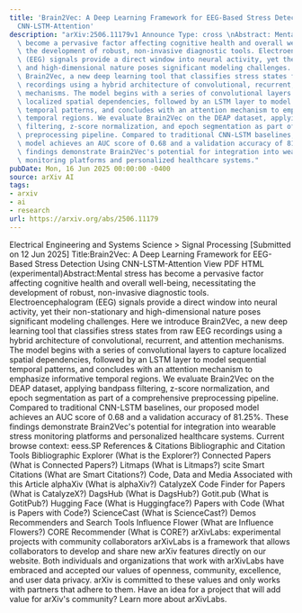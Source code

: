 ```yaml
---
title: 'Brain2Vec: A Deep Learning Framework for EEG-Based Stress Detection Using
  CNN-LSTM-Attention'
description: "arXiv:2506.11179v1 Announce Type: cross \nAbstract: Mental stress has\
  \ become a pervasive factor affecting cognitive health and overall well-being, necessitating\
  \ the development of robust, non-invasive diagnostic tools. Electroencephalogram\
  \ (EEG) signals provide a direct window into neural activity, yet their non-stationary\
  \ and high-dimensional nature poses significant modeling challenges. Here we introduce\
  \ Brain2Vec, a new deep learning tool that classifies stress states from raw EEG\
  \ recordings using a hybrid architecture of convolutional, recurrent, and attention\
  \ mechanisms. The model begins with a series of convolutional layers to capture\
  \ localized spatial dependencies, followed by an LSTM layer to model sequential\
  \ temporal patterns, and concludes with an attention mechanism to emphasize informative\
  \ temporal regions. We evaluate Brain2Vec on the DEAP dataset, applying bandpass\
  \ filtering, z-score normalization, and epoch segmentation as part of a comprehensive\
  \ preprocessing pipeline. Compared to traditional CNN-LSTM baselines, our proposed\
  \ model achieves an AUC score of 0.68 and a validation accuracy of 81.25%. These\
  \ findings demonstrate Brain2Vec's potential for integration into wearable stress\
  \ monitoring platforms and personalized healthcare systems."
pubDate: Mon, 16 Jun 2025 00:00:00 -0400
source: arXiv AI
tags:
- arxiv
- ai
- research
url: https://arxiv.org/abs/2506.11179
---
```


Electrical Engineering and Systems Science > Signal Processing
[Submitted on 12 Jun 2025]
Title:Brain2Vec: A Deep Learning Framework for EEG-Based Stress Detection Using CNN-LSTM-Attention
View PDF HTML (experimental)Abstract:Mental stress has become a pervasive factor affecting cognitive health and overall well-being, necessitating the development of robust, non-invasive diagnostic tools. Electroencephalogram (EEG) signals provide a direct window into neural activity, yet their non-stationary and high-dimensional nature poses significant modeling challenges. Here we introduce Brain2Vec, a new deep learning tool that classifies stress states from raw EEG recordings using a hybrid architecture of convolutional, recurrent, and attention mechanisms. The model begins with a series of convolutional layers to capture localized spatial dependencies, followed by an LSTM layer to model sequential temporal patterns, and concludes with an attention mechanism to emphasize informative temporal regions. We evaluate Brain2Vec on the DEAP dataset, applying bandpass filtering, z-score normalization, and epoch segmentation as part of a comprehensive preprocessing pipeline. Compared to traditional CNN-LSTM baselines, our proposed model achieves an AUC score of 0.68 and a validation accuracy of 81.25%. These findings demonstrate Brain2Vec's potential for integration into wearable stress monitoring platforms and personalized healthcare systems.
Current browse context:
eess.SP
References & Citations
Bibliographic and Citation Tools
Bibliographic Explorer (What is the Explorer?)
Connected Papers (What is Connected Papers?)
Litmaps (What is Litmaps?)
scite Smart Citations (What are Smart Citations?)
Code, Data and Media Associated with this Article
alphaXiv (What is alphaXiv?)
CatalyzeX Code Finder for Papers (What is CatalyzeX?)
DagsHub (What is DagsHub?)
Gotit.pub (What is GotitPub?)
Hugging Face (What is Huggingface?)
Papers with Code (What is Papers with Code?)
ScienceCast (What is ScienceCast?)
Demos
Recommenders and Search Tools
Influence Flower (What are Influence Flowers?)
CORE Recommender (What is CORE?)
arXivLabs: experimental projects with community collaborators
arXivLabs is a framework that allows collaborators to develop and share new arXiv features directly on our website.
Both individuals and organizations that work with arXivLabs have embraced and accepted our values of openness, community, excellence, and user data privacy. arXiv is committed to these values and only works with partners that adhere to them.
Have an idea for a project that will add value for arXiv's community? Learn more about arXivLabs.